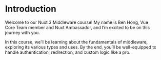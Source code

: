 # Introduction

Welcome to our Nuxt 3 Middleware course! My name is Ben Hong, Vue Core Team member and Nuxt Ambassador, and I’m excited to be on this journey with you.

In this course, we’ll be learning about the fundamentals of middleware, exploring its various types and uses. By the end, you’ll be well-equipped to handle authentication, redirection, and custom logic like a pro.
